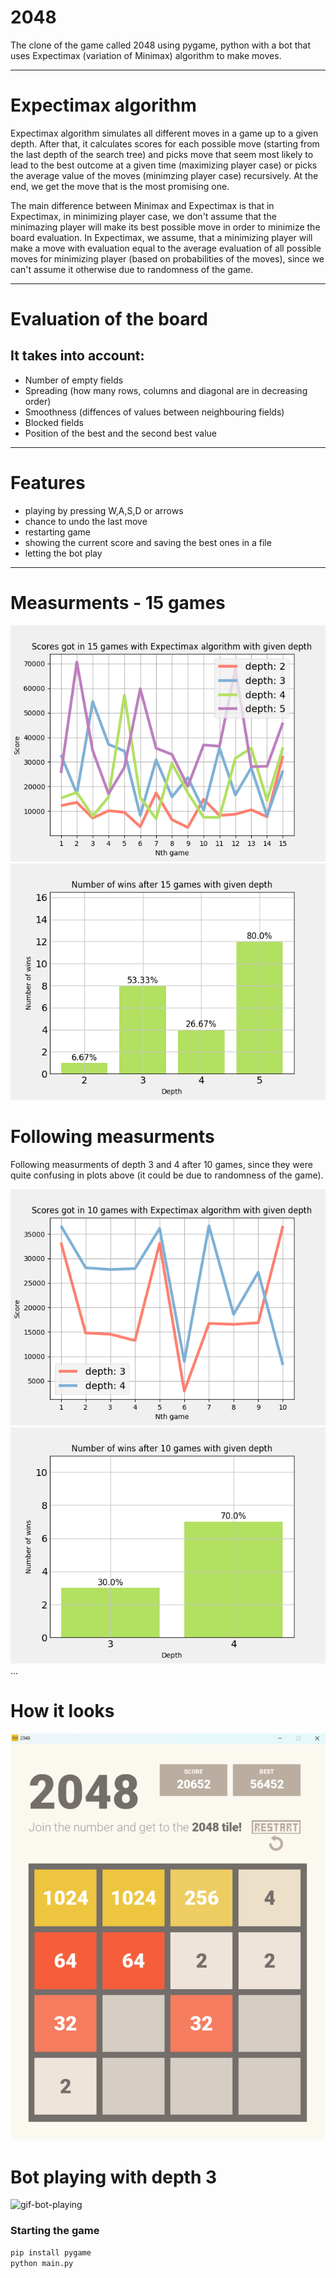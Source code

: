 # 2048

The clone of the game called 2048 using pygame, python with a bot that uses Expectimax (variation of Minimax) algorithm to make moves.

---

# Expectimax algorithm

Expectimax algorithm simulates all different moves in a game up to a given depth. After that, it calculates scores for each possible move (starting from the last depth of the search tree) and picks move that seem most likely to lead to the best outcome at a given time (maximizing player case) or picks the average value of the moves (minimzing player case) recursively. At the end, we get the move that is the most promising one.

The main difference between Minimax and Expectimax is that in Expectimax, in minimizing player case, we don't assume that the minimazing player will make its best possible move in order to minimize the board evaluation. In Expectimax, we assume, that a minimizing player will make a move with evaluation equal to the average evaluation of all possible moves for minimizing player (based on probabilities of the moves), since we can't assume it otherwise due to randomness of the game.

---

# Evaluation of the board

## It takes into account:

- Number of empty fields
- Spreading (how many rows, columns and diagonal are in decreasing order)
- Smoothness (diffences of values between neighbouring fields)
- Blocked fields
- Position of the best and the second best value

---

# Features

- playing by pressing W,A,S,D or arrows
- chance to undo the last move
- restarting game
- showing the current score and saving the best ones in a file
- letting the bot play

---

# Measurments - 15 games

![scores](Plots/plot_scores.png)
![wins](Plots/plot_wins.png)

# Following measurments

Following measurments of depth 3 and 4 after 10 games, since they were quite confusing in plots above (it could be due to randomness of the game).

![scores-depth-3-vs-4](Plots/plot_scores_depth_3vs4.png)
![wins-depth-3-vs-4](Plots/plot_wins_depth_3vs4.png)
...

# How it looks

![2048-game-ui](Assets/2048_ui.png)

# Bot playing with depth 3

![gif-bot-playing](Assets/playing.gif)

### Starting the game

```bash
pip install pygame
python main.py
```
